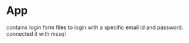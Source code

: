 # App
  contains login form files to login with a specific email id and password.
  connected it with mssql 
  
